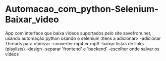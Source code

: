 # Automacao_com_python-Selenium-Baixar_video
App com interface que baixa vídeos suportados pelo site savefrom.net, usando automação python usando o selenium
:Itens a adicionar>
	-adicionar Threads para otimizar
	-converter mp4 => mp3
	-baixar listas de links (playlists)
	-design
	-separar 'frontend' e 'backend'
	-escolher onde salvar os vídeos
